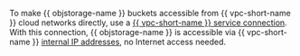 To make {{ objstorage-name }} buckets accessible from {{ vpc-short-name }} cloud networks directly, use a [{{ vpc-short-name }} service connection](../../vpc/concepts/private-endpoint.md). With this connection, {{ objstorage-name }} is accessible via {{ vpc-short-name }} [internal IP addresses](../../vpc/concepts/address.md#internal-addresses), no Internet access needed.